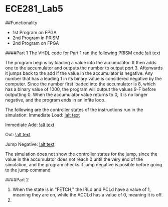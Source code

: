 ECE281_Lab5
===========

##Functionality
- 1st Program on FPGA
- 2nd Program in PRISM
- 2nd Program on FPGA

####Part 1
The VHDL code for Part 1 ran the following PRISM code
[!alt text](https://github.com/mbergstedt/ECE281_Lab5/blob/master/Part1.JPG?raw=true)

The program begins by loading a value into the accumulator.  It then adds one to the accumulator and outputs the
number to output port 3.  Afterwards it jumps back to the add if the value in the accumulator is negative.  Any
number that has a leading 1 in its binary value is considered negative by the computer.  Since the number first
loaded into the accumulator is 8, which has a binary value of 1000, the program will output the values 9-F before
outputting 0.  When the accumulator value returns to 0, it is no longer negative, and the program ends in an
infite loop.

The following are the controller states of the instructions run in the simulation:
Immediate Load:
[!alt text](https://github.com/mbergstedt/ECE281_Lab5/blob/master/Instruction1.JPG?raw=true)

Immediate Add:
[!alt text](https://github.com/mbergstedt/ECE281_Lab5/blob/master/Instruction2.JPG?raw=true)

Out:
[!alt text](https://github.com/mbergstedt/ECE281_Lab5/blob/master/Instruction3.JPG?raw=true)

Jump Negative:
[!alt text](https://github.com/mbergstedt/ECE281_Lab5/blob/master/Instruction4.JPG?raw=true)

The simulation does not show the controller states for the jump, since the value in the accumulator does not reach
0 until the very end of the simulation, and the program checks if jump negative is posible before going to the
jump command.

####Part 2
1) When the state is in "FETCH," the IRLd and PCLd have a value of 1, meaning they are on, while the ACCLd has a
value of 0, meaning it is off.
2) 
